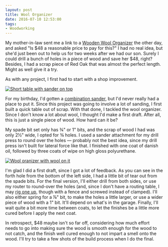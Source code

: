 ```yaml
---
layout: post 
title: Wool Organizer
date: 2016-07-10 12:53:00
tags:
- Woodworking
---
```

My mother-in-law sent me a link to a [Wooden Wool Organizer](http://www.elizabethbradley.com/theamericas/wooden-wool-organizer.html) the other day, and asked "Is $48 a reasonable price to pay for this?" I had no real idea, but she'd just been out to help us for two weeks after we had our son. Surely I could drill a bunch of holes in a piece of wood and save her $48, right? Besides, I had a scrap piece of Red Oak that was almost the perfect length. Might as well give it a try.

As with any project, I first had to start with a shop improvement. 

<a href="http://imgur.com/XC2JZLT"><img alt="Short table with sander on top" src="http://i.imgur.com/XC2JZLT.jpg"></a>

For my birthday, I'd gotten a [combination sander](http://amzn.to/29xc3kx), but I'd never really had a place to put it. Since this project was going to involve a lot of sanding, I first built a quick table out of scrap. With that done, I tackled the wool organizer. Since I don't know a lot about wool, I thought I'd make a first draft. After all, this is just a single piece of wood. How hard can it be? 

My spade bit set only has &frac34;" or 1" bits, and the scrap of wood I had was only 2&frac12;" wide, I opted for &frac34; holes. I used a sander attachment for my drill press to round over the holes &mdash; probably not the best idea, since my drill press isn't built for lateral force like that. I finished with one coat of danish oil, followed by three coats of wipe on high gloss polyurethane. 

<a href="http://imgur.com/eTJ8pbs"><img alt="Wool oranizer with wool on it" src="http://i.imgur.com/eTJ8pbs.jpg"></a>

I'm glad I did a first draft, since I got a lot of feedback. As you can see in the forth hole from the bottom of the left side, I had a little bit of tear out from the spade bits. For the final version, I'll either drill from both sides, or use my router to round-over the holes (and, since I don't have a routing table, I may [rig one up](http://imgur.com/r/woodworking/czzDifh), though with a fence and screwed instead of clamped). I'll also either spring for a &frac78;" bit, to make the holes a little larger, or use a wider piece of wood with a 1" bit. It'll depend on what's in the garage. Finally, I'll wait quite a bit more time between coats, to let the finishes be a little more cured before I apply the next coat.

In retrospect, $48 maybe isn't so far off, considering how much effort needs to go into making sure the wood is smooth enough for the wood to not catch, and the finish well cured enough to not impart a smell onto the wood. I'll try to take a few shots of the build process when I do the final.